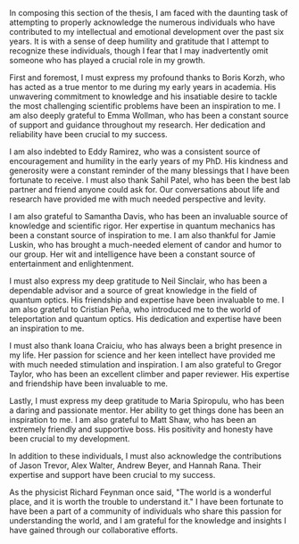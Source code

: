 
In composing this section of the thesis, I am faced with the daunting task of attempting to properly acknowledge the numerous individuals who have contributed to my intellectual and emotional development over the past six years. It is with a sense of deep humility and gratitude that I attempt to recognize these individuals, though I fear that I may inadvertently omit someone who has played a crucial role in my growth.

First and foremost, I must express my profound thanks to Boris Korzh, who has acted as a true mentor to me during my early years in academia. His unwavering commitment to knowledge and his insatiable desire to tackle the most challenging scientific problems have been an inspiration to me. I am also deeply grateful to Emma Wollman, who has been a constant source of support and guidance throughout my research. Her dedication and reliability have been crucial to my success.

I am also indebted to Eddy Ramirez, who was a consistent source of encouragement and humility in the early years of my PhD. His kindness and generosity were a constant reminder of the many blessings that I have been fortunate to receive. I must also thank Sahil Patel, who has been the best lab partner and friend anyone could ask for. Our conversations about life and research have provided me with much needed perspective and levity.

I am also grateful to Samantha Davis, who has been an invaluable source of knowledge and scientific rigor. Her expertise in quantum mechanics has been a constant source of inspiration to me. I am also thankful for Jamie Luskin, who has brought a much-needed element of candor and humor to our group. Her wit and intelligence have been a constant source of entertainment and enlightenment.

I must also express my deep gratitude to Neil Sinclair, who has been a dependable advisor and a source of great knowledge in the field of quantum optics. His friendship and expertise have been invaluable to me. I am also grateful to Cristian Peña, who introduced me to the world of teleportation and quantum optics. His dedication and expertise have been an inspiration to me.

I must also thank Ioana Craiciu, who has always been a bright presence in my life. Her passion for science and her keen intellect have provided me with much needed stimulation and inspiration. I am also grateful to Gregor Taylor, who has been an excellent climber and paper reviewer. His expertise and friendship have been invaluable to me.

Lastly, I must express my deep gratitude to Maria Spiropulu, who has been a daring and passionate mentor. Her ability to get things done has been an inspiration to me. I am also grateful to Matt Shaw, who has been an extremely friendly and supportive boss. His positivity and honesty have been crucial to my development.

In addition to these individuals, I must also acknowledge the contributions of Jason Trevor, Alex Walter, Andrew Beyer, and Hannah Rana. Their expertise and support have been crucial to my success.

As the physicist Richard Feynman once said, "The world is a wonderful place, and it is worth the trouble to understand it." I have been fortunate to have been a part of a community of individuals who share this passion for understanding the world, and I am grateful for the knowledge and insights I have gained through our collaborative efforts.